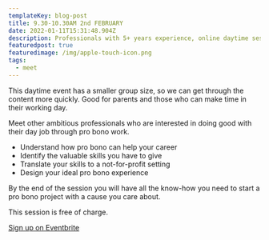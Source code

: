 ```yaml
---
templateKey: blog-post
title: 9.30-10.30AM 2nd FEBRUARY
date: 2022-01-11T15:31:48.904Z
description: Professionals with 5+ years experience, online daytime session.
featuredpost: true
featuredimage: /img/apple-touch-icon.png
tags:
  - meet
---
```

This daytime event has a smaller group size, so we can get through the content more quickly. Good for parents and those who can make time in their working day.

Meet other ambitious professionals who are interested in doing good with their day job through pro bono work.

* Understand how pro bono can help your career 
* Identify the valuable skills you have to give
* Translate your skills to a not-for-profit setting
* Design your ideal pro bono experience

By the end of the session you will have all the know-how you need to start a pro bono project with a cause you care about.

This session is free of charge.

[Sign up on Eventbrite ](https://www.eventbrite.co.uk/e/235940292767)